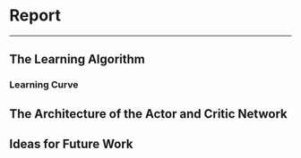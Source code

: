 # Report
-------------


## The Learning Algorithm



### Learning Curve



## The Architecture of the Actor and Critic Network



## Ideas for Future Work



